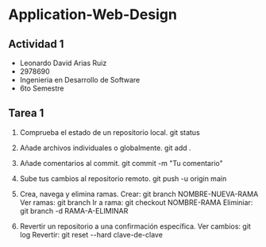 # Application-Web-Design
## Actividad 1
* Leonardo David Arias Ruiz
* 2978690
* Ingenieria en Desarrollo de Software
* 6to Semestre

## Tarea 1
1. Comprueba el estado de un repositorio local.
   git status
   
2. Añade archivos individuales o globalmente.
   git add .
   
3. Añade comentarios al commit.
   git commit -m "Tu comentario"
   
4. Sube tus cambios al repositorio remoto.
   git push -u origin main
   
5. Crea, navega y elimina ramas.
   Crear:      git branch NOMBRE-NUEVA-RAMA
   Ver ramas:  git branch
   Ir a rama:  git checkout NOMBRE-RAMA
   Eliminiar:  git branch -d RAMA-A-ELIMINAR
   
6. Revertir un repositorio a una confirmación específica.
   Ver cambios:  git log
   Revertir:     git reset --hard clave-de-clave
